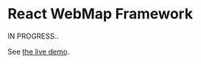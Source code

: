 # React WebMap Framework

IN PROGRESS..

See [the live demo](https://ynunokawa.github.io/react-webmap/).
